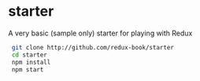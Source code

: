 # starter
A very basic (sample only) starter for playing with Redux
```bash
 git clone http://github.com/redux-book/starter  
 cd starter  
 npm install  
 npm start  
```

